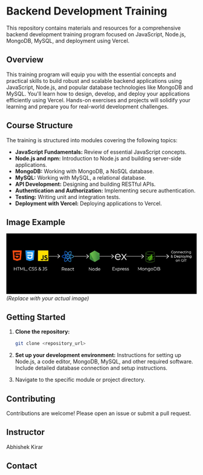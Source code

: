 # Backend Development Training

This repository contains materials and resources for a comprehensive backend development training program focused on JavaScript, Node.js, MongoDB, MySQL, and deployment using Vercel.

## Overview

This training program will equip you with the essential concepts and practical skills to build robust and scalable backend applications using JavaScript, Node.js, and popular database technologies like MongoDB and MySQL. You'll learn how to design, develop, and deploy your applications efficiently using Vercel. Hands-on exercises and projects will solidify your learning and prepare you for real-world development challenges.

## Course Structure

The training is structured into modules covering the following topics:

- **JavaScript Fundamentals:** Review of essential JavaScript concepts.
- **Node.js and npm:** Introduction to Node.js and building server-side applications.
- **MongoDB:** Working with MongoDB, a NoSQL database.
- **MySQL:** Working with MySQL, a relational database.
- **API Development:** Designing and building RESTful APIs.
- **Authentication and Authorization:** Implementing secure authentication.
- **Testing:** Writing unit and integration tests.
- **Deployment with Vercel:** Deploying applications to Vercel.

## Image Example

![Backend Diagram](1.png) _(Replace with your actual image)_

## Getting Started

1.  **Clone the repository:**

    ```bash
    git clone <repository_url>
    ```

2.  **Set up your development environment:** Instructions for setting up Node.js, a code editor, MongoDB, MySQL, and other required software. Include detailed database connection and setup instructions.

3.  Navigate to the specific module or project directory.

## Contributing

Contributions are welcome! Please open an issue or submit a pull request.

## Instructor

Abhishek Kirar

## Contact
